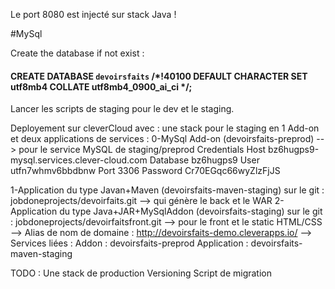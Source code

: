 Le port 8080 est injecté sur stack Java !


#MySql  

Create the database if not exist :

#### CREATE DATABASE `devoirsfaits` /*!40100 DEFAULT CHARACTER SET utf8mb4 COLLATE utf8mb4_0900_ai_ci */;

Lancer les scripts de staging pour le dev et le staging.

Deployement sur cleverCloud avec :
une stack pour le staging en 1 Add-on et deux applications de services : 
0-MySql Add-on (devoirsfaits-preprod)
--> pour le service MySQL de staging/preprod
Credentials
Host 	bz6hugps9-mysql.services.clever-cloud.com
Database 	bz6hugps9
User 	utfn7whmv6bbdbnw
Port 	3306
Password 	Cr70EGqc66wyZlzFjJS

1-Application du type Javan+Maven (devoirsfaits-maven-staging) sur le git :  jobdoneprojects/devoirfaits.git
--> qui génère le back et le WAR
2-Application du type Java+JAR+MySqlAddon (devoirsfaits-staging) sur le git : jobdoneprojects/devoirfaitsfront.git
--> pour le front et le static HTML/CSS
--> Alias de nom de domaine : http://devoirsfaits-demo.cleverapps.io/
--> Services liées : 
    Addon : devoirsfaits-preprod
    Application : devoirsfaits-maven-staging

TODO : 
Une stack de production
Versioning
Script de migration
